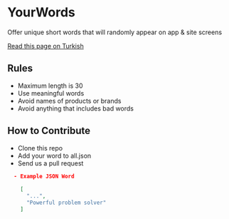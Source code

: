 # YourWords
Offer unique short words that will randomly appear on app &amp; site screens

[Read this page on Turkish](README.tr.md)


## Rules

  * Maximum length is 30
  * Use meaningful words
  * Avoid names of products or brands
  * Avoid anything that includes bad words
  
  
## How to Contribute
  * Clone this repo 
  * Add your word to all.json
  * Send us a pull request
   
   
   
```json
  - Example JSON Word
  
    [
      "...",
      "Powerful problem solver"      
    ]
```
